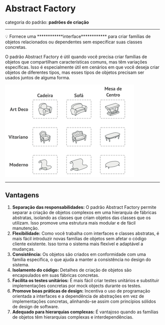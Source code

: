 # Abstract Factory

categoria do padrão: ************************************padrões de criação************************************

---

<aside>
💡 Fornece uma ************interface************ para criar famílias de objetos relacionados ou dependentes sem especificar suas classes concretas.

</aside>

O padrão Abstract Factory é útil quando você precisa criar famílias de objetos que compartilham características comuns, mas têm variações específicas. Isso é especialmente útil em cenários em que você deseja criar objetos de diferentes tipos, mas esses tipos de objetos precisam ser usados juntos de alguma forma.

![problem-pt-br.png](Abstract%20Factory%207a320bc4e6c54c228c87005d7f91e09b/problem-pt-br.png)

---

## Vantagens

1. ************Separação das responsabilidades:************ O padrão Abstract Factory permite separar a criação de objetos complexos em uma hierarquia de fábricas abstratas, isolando as classes que criam objetos das classes que os utilizam. Isso promove uma estrutura mais modular e de fácil manutenção.
2. ******************************Flexibilidade:****************************** Como você trabalha com interfaces e classes abstratas, é mais fácil introduzir novas famílias de objetos sem afetar o código cliente existente. Isso torna o sistema mais flexível e adaptável a mudanças.
3. ****************Consistência:**************** Os objetos são criados em conformidade com uma família específica, o que ajuda a manter a consistência no design do sistema.
4. **************************Isolamento do código:************************** Detalhes de criação de objetos são encapsulados em suas fábricas concretas.
5. ********************Facilita os testes unitários:******************** É mais fácil criar testes unitários e substituir implementações concretas por mock objects durante os testes.
6. ******************Promove boas práticas de design:****************** Incentiva o uso de programação orientada a interfaces e a dependência de abstrações em vez de implementações concretas, alinhando-se assim com princípios sólidos de design de software.
7. ************************************************************************Adequado para hierarquias complexas:************************************************************************ É vantajoso quando as famílias de objetos têm hierarquias complexas e interdependências.
